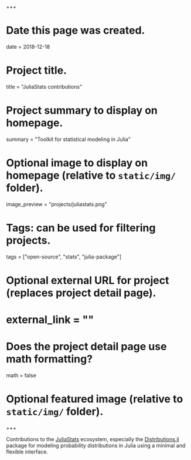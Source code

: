 +++
# Date this page was created.
date = 2018-12-18

# Project title.
title = "JuliaStats contributions"

# Project summary to display on homepage.
summary = "Toolkit for statistical modeling in Julia"

# Optional image to display on homepage (relative to `static/img/` folder).
image_preview = "projects/juliastats.png"

# Tags: can be used for filtering projects.
tags = ["open-source", "stats", "julia-package"]

# Optional external URL for project (replaces project detail page).
# external_link = ""

# Does the project detail page use math formatting?
math = false

# Optional featured image (relative to `static/img/` folder).

+++

Contributions to the [JuliaStats](https://juliastats.github.io) ecosystem,
especially the [Distributions.jl](https://github.com/JuliaStats/Distributions.jl)
package for modeling probability distributions in Julia using a minimal
and flexible interface.

